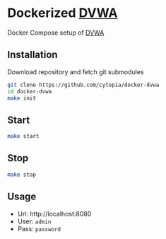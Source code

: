 # Dockerized [DVWA](https://github.com/digininja/DVWA)


Docker Compose setup of [DVWA](https://github.com/digininja/DVWA)


## Installation

Download repository and fetch git submodules
```bash
git clone https://github.com/cytopia/docker-dvwa
cd docker-dvwa
make init
```


## Start
```bash
make start
```


## Stop
```bash
make stop
```


## Usage

* Url: http://localhost:8080
* User: `admin`
* Pass: `password`
